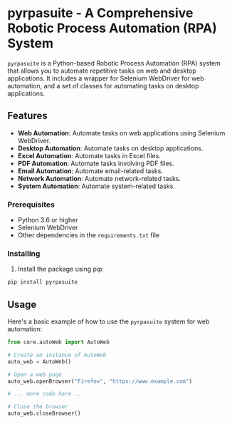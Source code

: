 # pyrpasuite - A Comprehensive Robotic Process Automation (RPA) System

`pyrpasuite` is a Python-based Robotic Process Automation (RPA) system that allows you to automate repetitive tasks on web and desktop applications. It includes a wrapper for Selenium WebDriver for web automation, and a set of classes for automating tasks on desktop applications.

## Features

- **Web Automation**: Automate tasks on web applications using Selenium WebDriver.
- **Desktop Automation**: Automate tasks on desktop applications.
- **Excel Automation**: Automate tasks in Excel files.
- **PDF Automation**: Automate tasks involving PDF files.
- **Email Automation**: Automate email-related tasks.
- **Network Automation**: Automate network-related tasks.
- **System Automation**: Automate system-related tasks.

### Prerequisites

- Python 3.6 or higher
- Selenium WebDriver
- Other dependencies in the `requirements.txt` file

### Installing

1. Install the package using pip:
```bash
pip install pyrpasuite
```

## Usage

Here's a basic example of how to use the `pyrpasuite` system for web automation:

```python
from core.autoWeb import AutoWeb

# Create an instance of AutoWeb
auto_web = AutoWeb()

# Open a web page
auto_web.openBrowser("Firefox", "https://www.example.com")

# ... more code here ...

# Close the browser
auto_web.closeBrowser()
